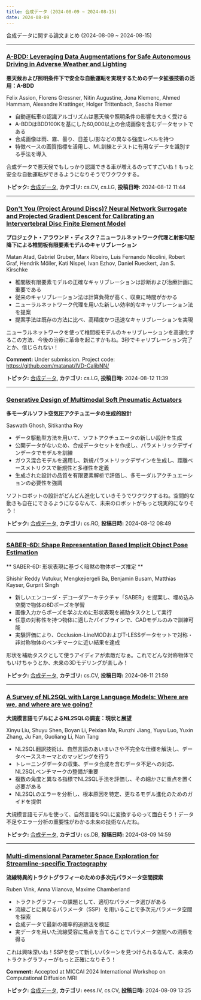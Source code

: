 ```yaml
---
title: 合成データ (2024-08-09 ~ 2024-08-15)
date: 2024-08-09
---
```


合成データに関する論文まとめ (2024-08-09 ~ 2024-08-15)


- - -

### [A-BDD: Leveraging Data Augmentations for Safe Autonomous Driving in Adverse Weather and Lighting](http://arxiv.org/abs/2408.06071)

**悪天候および照明条件下で安全な自動運転を実現するためのデータ拡張技術の活用：A-BDD**

Felix Assion, Florens Gressner, Nitin Augustine, Jona Klemenc, Ahmed Hammam, Alexandre Krattinger, Holger Trittenbach, Sascha Riemer

- 自動運転車の認識アルゴリズムは悪天候や照明条件の影響を大きく受ける
- A-BDDはBDD100Kを基にした60,000以上の合成画像を含むデータセットである
- 合成画像は雨、霧、曇り、日差し/影などの異なる強度レベルを持つ
- 特徴ベースの画質指標を活用し、ML訓練とテストに有用なデータを識別する手法を導入

合成データで悪天候でもしっかり認識できる車が増えるのってすごいね！もっと安全な自動運転ができるようになりそうでワクワクする。



**トピック:** [合成データ](../../sd), **カテゴリ:** cs.CV, cs.LG, **投稿日時:** 2024-08-12 11:44


- - -

### [Don't You (Project Around Discs)? Neural Network Surrogate and Projected Gradient Descent for Calibrating an Intervertebral Disc Finite Element Model](http://arxiv.org/abs/2408.06067)

**プロジェクト・アラウンド・ディスク？ニューラルネットワーク代理と射影勾配降下による椎間板有限要素モデルのキャリブレーション**

Matan Atad, Gabriel Gruber, Marx Ribeiro, Luis Fernando Nicolini, Robert Graf, Hendrik Möller, Kati Nispel, Ivan Ezhov, Daniel Rueckert, Jan S. Kirschke

- 椎間板有限要素モデルの正確なキャリブレーションは診断および治療計画に重要である
- 従来のキャリブレーション法は計算負荷が高く、収束に時間がかかる
- ニューラルネットワーク代理を用いた新しい効率的なキャリブレーション法を提案
- 提案手法は既存の方法に比べ、高精度かつ迅速なキャリブレーションを実現

ニューラルネットワークを使って椎間板モデルのキャリブレーションを高速化するこの方法、今後の治療に革命を起こすかもね。3秒でキャリブレーション完了とか、信じられない！

**Comment:** Under submission. Project code:   https://github.com/matanat/IVD-CalibNN/

**トピック:** [合成データ](../../sd), **カテゴリ:** cs.LG, **投稿日時:** 2024-08-12 11:39


- - -

### [Generative Design of Multimodal Soft Pneumatic Actuators](http://arxiv.org/abs/2408.06002)

**多モーダルソフト空気圧アクチュエータの生成的設計**

Saswath Ghosh, Sitikantha Roy

- データ駆動型方法を用いて、ソフトアクチュエータの新しい設計を生成
- 公開データがないため、合成データセットを作成し、パラメトリックデザインデータでモデルを訓練
- ガウス混合モデルを適用し、新規パラメトリックデザインを生成し、距離ベースメトリクスで新規性と多様性を定義
- 生成された設計の品質を有限要素解析で評価し、多モーダルアクチュエーションの必要性を強調

ソフトロボットの設計がどんどん進化していきそうでワクワクするね。空間的な動きも自在にできるようになるなんて、未来のロボットがもっと現実的になりそう！



**トピック:** [合成データ](../../sd), **カテゴリ:** cs.RO, **投稿日時:** 2024-08-12 08:49


- - -

### [SABER-6D: Shape Representation Based Implicit Object Pose Estimation](http://arxiv.org/abs/2408.05867)

** SABER-6D: 形状表現に基づく暗黙の物体ポーズ推定 **

Shishir Reddy Vutukur, Mengkejiergeli Ba, Benjamin Busam, Matthias Kayser, Gurprit Singh

- 新しいエンコーダ・デコーダアーキテクチャ「SABER」を提案し、埋め込み空間で物体の6Dポーズを学習
- 画像入力からポーズを学ぶために形状表現を補助タスクとして実行
- 任意の対称性を持つ物体に適したパイプラインで、CADモデルのみで訓練可能
- 実験評価により、Occlusion-LineMODおよびT-LESSデータセットで対称・非対称物体のベンチマークに近い結果を達成

形状を補助タスクとして使うアイディアが素敵だなぁ。これでどんな対称物体でもいけちゃうとか、未来の3Dモデリングが楽しみ！



**トピック:** [合成データ](../../sd), **カテゴリ:** cs.CV, **投稿日時:** 2024-08-11 21:59


- - -

### [A Survey of NL2SQL with Large Language Models: Where are we, and where are we going?](http://arxiv.org/abs/2408.05109)

**大規模言語モデルによるNL2SQLの調査：現状と展望**

Xinyu Liu, Shuyu Shen, Boyan Li, Peixian Ma, Runzhi Jiang, Yuyu Luo, Yuxin Zhang, Ju Fan, Guoliang Li, Nan Tang

- NL2SQL翻訳技術は、自然言語のあいまいさや不完全な仕様を解決し、データベーススキーマとのマッピングを行う
- トレーニングデータの収集、データ合成を含むデータ不足への対応、NL2SQLベンチマークの整備が重要
- 複数の角度と異なる指標でNL2SQL手法を評価し、その細かさに重点を置く必要がある
- NL2SQLのエラーを分析し、根本原因を特定、更なるモデル進化のためのガイドを提供

大規模言語モデルを使って、自然言語をSQLに変換するのって面白そう！データ不足やエラー分析の重要性がわかる未来の技術なんだね。



**トピック:** [合成データ](../../sd), **カテゴリ:** cs.DB, **投稿日時:** 2024-08-09 14:59


- - -

### [Multi-dimensional Parameter Space Exploration for Streamline-specific Tractography](http://arxiv.org/abs/2408.05056)

**流線特異的トラクトグラフィーのための多次元パラメータ空間探索**

Ruben Vink, Anna Vilanova, Maxime Chamberland

- トラクトグラフィーの課題として、適切なパラメータ選びがある
- 流線ごとに異なるパラメータ（SSP）を用いることで多次元パラメータ空間を探索
- 合成データで最新の確率的追跡法を検証
- 実データを用いた流線受容に焦点を当てることでパラメータ空間への洞察を得る

これは興味深いね！SSPを使って新しいパターンを見つけられるなんて、未来のトラクトグラフィーがもっと正確になりそう！

**Comment:** Accepted at MICCAI 2024 International Workshop on Computational   Diffusion MRI

**トピック:** [合成データ](../../sd), **カテゴリ:** eess.IV, cs.CV, **投稿日時:** 2024-08-09 13:25
